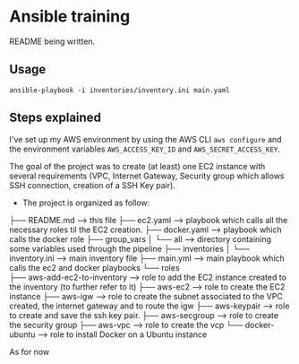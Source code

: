 # Ansible training

README being written.

## Usage

`ansible-playbook -i inventories/inventory.ini main.yaml`

## Steps explained

I've set up my AWS environment by using the AWS CLI `aws configure` and the environment variables `AWS_ACCESS_KEY_ID` and `AWS_SECRET_ACCESS_KEY`.  
  
  
  
The goal of the project was to create (at least) one EC2 instance with several requirements (VPC, Internet Gateway, Security group which allows SSH connection, creation of a SSH Key pair).

- The project is organized as follow:

├── README.md                           --> this file
├── ec2.yaml                            --> playbook which calls all the necessary roles til the EC2 creation.
├── docker.yaml                         --> playbook which calls the docker role
├── group_vars
│   └── all                             --> directory containing some variables used through the pipeline
├── inventories
│   └── inventory.ini                   --> main inventory file
├── main.yml                            --> main playbook which calls the ec2 and docker playbooks
└── roles                               
    ├── aws-add-ec2-to-inventory        --> role to add the EC2 instance created to the inventory (to further refer to it)
    ├── aws-ec2                         --> role to create the EC2 instance
    ├── aws-igw                         --> role to create the subnet associated to the VPC created, the internet gateway and to route the igw 
    ├── aws-keypair                     --> role to create and save the ssh key pair.
    ├── aws-secgroup                    --> role to create the security group 
    ├── aws-vpc                         --> role to create the vcp
    └── docker-ubuntu                   --> role to install Docker on a Ubuntu instance


As for now 
